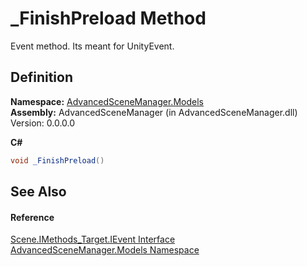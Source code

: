 # _FinishPreload Method


Event method. Its meant for UnityEvent.



## Definition
**Namespace:** <a href="N_AdvancedSceneManager_Models.md">AdvancedSceneManager.Models</a>  
**Assembly:** AdvancedSceneManager (in AdvancedSceneManager.dll) Version: 0.0.0.0

**C#**
``` C#
void _FinishPreload()
```



## See Also


#### Reference
<a href="T_AdvancedSceneManager_Models_Scene_IMethods_Target_IEvent.md">Scene.IMethods_Target.IEvent Interface</a>  
<a href="N_AdvancedSceneManager_Models.md">AdvancedSceneManager.Models Namespace</a>  
